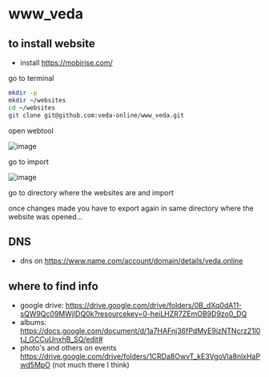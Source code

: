 # www_veda

## to install website 

- install https://mobirise.com/

go to terminal

```bash
mkdir -p 
mkdir ~/websites
cd ~/websites
git clone git@github.com:veda-online/www_veda.git
```

open webtool

![image](https://user-images.githubusercontent.com/6021844/153753876-e87d3860-5ce1-45e8-90b6-e941f3b6677c.png)

go to import

![image](https://user-images.githubusercontent.com/6021844/153753899-d2bc89ea-6003-4eb7-9703-a22c3251f516.png)

go to directory where the websites are and import

once changes made you have to export again in same directory where the website was opened... 



## DNS

- dns on https://www.name.com/account/domain/details/veda.online

## where to find info

- google drive: https://drive.google.com/drive/folders/0B_dXq0dA11-sQW9Qc09MWjlDQ0k?resourcekey=0-heiLHZR7ZEmOB9D9zo0_DQ
- albums: https://docs.google.com/document/d/1a7HAFnj36fPdMyE9izNTNcrz21l0tJ_GCCuUnxhB_SQ/edit#
- photo's and others on events https://drive.google.com/drive/folders/1CRDa8OwvT_kE3VgoVla8nlxHaPwd5MpO  (not much there I think)
 
